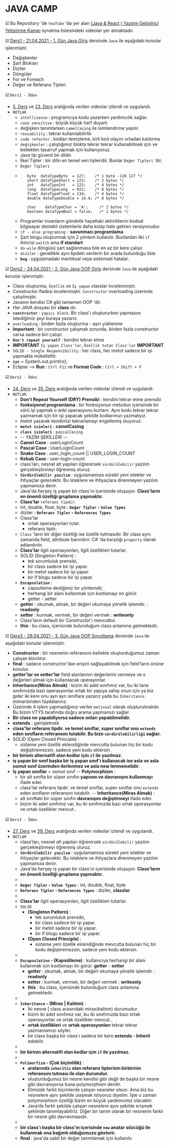 # JAVA CAMP

☑️ Bu Repository 'de `YouTube` 'da yer alan [(Java & React ) Yazılım Geliştirici Yetiştirme Kampı](https://www.youtube.com/playlist?list=PLqG356ExoxZUuVYKLuiQLnref7Y4ims87) oynatma listesindeki videolar yer almaktadır.

☑️ [Ders1 - 21.04.2021 - 1. Gün Java Giriş](https://www.youtube.com/watch?v=HB0T0hAMk0k) dersinde `Java` ile aşağıdaki konular işlenmiştir.
 - Değişkenler
 - Şart Blokları
 - Diziler
 - Döngüler
 - For ve Foreach
 - Değer ve Referans Tipleri

☑️ `Ders1 - Ödev`
 - [5. Ders](https://www.youtube.com/watch?v=dtP6yK50xIs&list=PLqG356ExoxZUGwbqoJEKSMnaxVJe4Uvf8&index=6) ve [23. Ders](https://www.youtube.com/watch?v=MaJXZn3CqVA&list=PLqG356ExoxZUGwbqoJEKSMnaxVJe4Uvf8&index=24) aralığında verilen videolar izlendi ve uygulandı.
 - `NOTLAR`
   - `intellisense` : programcıya kodu yazarken yardımcılık sağlar. 
   - `case sensitive` : büyük küçük harf duyarlı
   - değişken tanımlarken `camelCasing` ile isimlendirme yapılır.
   - `reusability` : tekrar kullanılabilirlik
   - `code refactor` : kodları temizleme, kirli kod olayını ortadan kaldırma
   - `değişkenler` : çalıştığımız blokta tekrar tekrar kullanabilmek için ve bellekten tasarruf yapmak için kullanıyoruz.
   - Java tip güvenli bir dildir.
   - İlkel Tipler : bir dilin en temel veri tipleridir. Bunlar `Değer Tipleri` 'dir.
   - `Değer Tipleri`
   - ```
        byte  dataTypeByte  = 127;    /* 1 byte -128 127 */
		short dataTypeShort = 123;    /* 2 bytes */ 
		int   dataTypeInt   = 123;    /* 4 bytes */
		long  dataTypeLong  = 922;    /* 8 bytes */
		float dataTypeFloat = 134;    /* 4 bytes */
		double dataTypeDouble = 14.4; /* 8 bytes */
		
		char    dataTypeChar = 'A';     /* 2 bytes */
 		boolean dataTypeBool = false;   /* 1 bytes */
     ```
   - Programlar insanların gündelik hayattaki aktivitilerini kodsal bilgisayar destekli sistemlerle daha kolay hale getiren versiyonudur.
   - `if - else programing` - **savunmacı programlama**
   - Şart blogu oluşturmak için 2 yöntem kullanılır. Bunlardan ilki `if` ikincisi `switch` ama **if standart**
   - `do-wile` döngüsü şart sağlanmasa bile en az bir kere çalışır. 
   - `diziler` : genellikle aynı tipdeki verilerin bir arada bulunduğu liste 
   - **`bug`** : uygulamadaki mantıksal veya sistemsel hatalar.

☑️ [Ders2 - 24.04.2021 - 2. Gün Java OOP Giriş](https://www.youtube.com/watch?v=zwPQsIpTrH8) dersinde `Java` ile aşağıdaki konular işlenmiştir.
 - Class oluşturma, `Özellik` ve `İş yapan` classlar incelenmiştir.
 - Constructor ifadesi incelenmiştir. `Constructor` overloading üzerinde çalışılmıştır.
 - Javanın kendisi C# gibi tamamen OOP 'dir.
 - Her JAVA dosyası bir **class** dır.
 - **`constructor`** : `yapıcı block`. Bir class'ı oluştururken yapmasını istediğimiz şeyi buraya yazarız.
 - `overloading` : birden fazla oluşturma - aşırı yüklenme
 - **Important** : bir constructor çalışmak zorunda, birden fazla constructor varsa sadece biri çalışır.
 - **`Don't repeat yourself`** : kendini tekrar etme
 - **IMPORTANT** `İş yapan Class'lar`, `Özellik tutan Class'lar` **IMPORTANT**
 - `SOLID - Single Responsibility` : her class, her metot sadece bir işi yapmakla mükelleftir.
 - **`sys`** = System.out.println();
 - Eclipse --> **Run** : `Ctrl F11` ve **Format Code** : `Ctrl + Shift + F`

☑️ `Ders2 - Ödev`
 - [24. Ders](https://www.youtube.com/watch?v=XsIJn8pjdOM&list=PLqG356ExoxZUGwbqoJEKSMnaxVJe4Uvf8&index=25) ve [35. Ders](https://www.youtube.com/watch?v=X1UnM4W4-_w&list=PLqG356ExoxZUGwbqoJEKSMnaxVJe4Uvf8&index=36) aralığında verilen videolar izlendi ve uygulandı.
 - `NOTLAR`
   - **Don't Repeat Yourself (DRY) Prensibi** : kendini tekrar etme prensibi
   - **fonksiyonel programlama** : bir fonksiyonun metodun içerisinde bir sürü işi yapmak o anki operasyonu kurtarır. Aynı kodu tekrar tekrar yazmamak için bir işi yapacak şekilde kodlarımızı yazmalıyız.
   - metot yazarak kendimizi tekrarlamayı engellemiş oluyoruz.
   - **`metot isimleri`** : **camelCasing** 
   - **`class isimleri`** : `pascalCasing`
   - -- YAZIM ŞEKİLLERİ --
   - **Camel Case** : userLoginCount
   - **Pascal Case** : UserLoginCount 
   - **Snake Case** : user_login_count || USER_LOGIN_COUNT 
   - **Kebab Case** : user-login-count
   - class'ları, nesnel alt yapıları öğrenirsek `sürdürülebilir` yazılım  gerçekleştirmeyi öğrenmiş oluruz.
   - **`Sürdürülebilir yazılım`** : uygulamamıza sürekli yeni istekler ve ihtiyaçlar gelecektir. Bu isteklere ve ihtiyaçlara direnmeyen yazılım yapmamıza denir.
   - Java'da herşey iş yapan bir class'ın içerisinde oluşuyor. **Class'ların en önemli özelliği gruplama yapmaktır.**
   - **Class'lar** `referans tipdir`.
   - int, double, float, byte : **`Değer Tipler` - `Value Types`**
   - diziler : **`Referans Tipler` - `References Types`**
   - Class'lar
     - ortak operasyonları tutar.
	 - referans tiptir. 
   - `Class` 'ların bir diğer özelliği ise özellik tutmasıdır. Bir class aynı zamanda field, attribute barındırır. C# 'da karşılığı `property` olarak adlandırılır.
   - **Class'lar** ilgili operasyonları, ilgili özellikleri tutarlar.
   - SOLID (Singleton Pattern) : 
     - tek sorumluluk prensibi, 
     - bir class sadece bir işi yapar.
	 - bir metot sadece bir işi yapar.
	 - bir if blogu sadece bir işi yapar.
   - **`Encapsulation`** : 
     - capsulleme dediğimiz bir yöntemdir, 
	 - herhangi bir alanı kullanmak için kısıtlamayı ön görür. 
	 - getter - setter
   - **getter** : okumak, almak, bir değeri okumaya yönelik işlemdir. : **readonly**
   - **setter** : kurmak, vermek, bir değeri vermek                   : **writeonly**
   - Class'ların default bir Constructor'ı mevcuttur. 
   - **this** : bu class, içerisinde bulunduğum class anlamına gelmektedir.
   
☑️ [Ders3 - 28.04.2021 - 3. Gün Java OOP Soyutlama](https://www.youtube.com/watch?v=v0nc0yesGfk) dersinde `Java` ile aşağıdaki konular işlenmiştir.   
 - **Constructor** : bir nesnenin referansını bellekte oluşturduğumuz zaman çalışan blocktur.
 - **final** : sadece constructor'dan erişim sağlayabilmek için field'ların önüne konulur.
 - **getter'lar ve setter'lar** field alanlarının değerlerini vermeye ve o değerleri almak için kullanılacak operayonlar.
 - **Inheritance(Miras Almak)** : bizim iki adet sınıfımız var, bu iki tane sınıfımızda bazı operasyonlar ortak bir yapıya sahip onun için ya biz gider iki kere onu ayrı ayrı sınıflara yazarız yada bu `Inheritance` mimarisinden faydalanırız.
 - Üzerinde 4 işlem yapmadığımız veriler `metinsel` olarak oluşturulmalıdır. Bu bizim VTYS tarafında doğru arama yapmamızı sağlar. 
 - **Bir class ne yapabiliyorsa sadece onları yapabilmelidir.**
 - **extends** : genişletmek
 - **class'lar referans tipdir. ve temel sınıflar, super sınıflar onu `extends` eden sınıfların referansını tutabilir. Bu bize `sürdürülebilirliği` sağlar.**
 - SOLID (Open Closed Principle) : 
   - sisteme yeni özellik eklendiğinde mevcutta bulunan hiç bir kodu değiştiremezsin, sadece yeni kodu eklersin.
 - **bir birinin alternatifi olan kodlar için **`if`** ile yazılmaz.**
 - **iş yapan bir sınıf başka bir iş yapan sınıf'ı kullanacak ise asla ve asla somut sınıf üzerinden ilerlenmez ve asla new lenmemelidir.**
 - **İş yapan sınıflar** = somut sınıf
 -- **Polymorphism** : 
    - bir alt sınıfta bir süper sınıfın **yapısını ve davranışını kullanmayı** ifade eder.
    - class'lar referans tipdir. ve temel sınıflar, super sınıflar onu `extends` eden sınıfların referansını tutabilir. 
 -- **Inheritance(Miras Almak)** : 
    - alt sınıftaki bir süper sınıfın **davranışını değiştirmeyi** ifade eder.
	- bizim iki adet sınıfımız var, bu iki sınıfımızda bazı ortak operasyonlar ve ortak özellikler mevcut..

☑️ `Ders3 - Ödev`
 - [27. Ders](https://www.youtube.com/watch?v=zfIt6x-guc0&list=PLqG356ExoxZUGwbqoJEKSMnaxVJe4Uvf8&index=29) ve [39. Ders](https://www.youtube.com/watch?v=P4j2oh84ht4&list=PLqG356ExoxZUGwbqoJEKSMnaxVJe4Uvf8&index=40) aralığında verilen videolar izlendi ve uygulandı.
 - `NOTLAR`
   - class'ları, nesnel alt yapıları öğrenirsek `sürdürülebilir` yazılım  gerçekleştirmeyi öğrenmiş oluruz.
   - **`Sürdürülebilir yazılım`** : uygulamamıza sürekli yeni istekler ve ihtiyaçlar gelecektir. Bu isteklere ve ihtiyaçlara direnmeyen yazılım yapmamıza denir.
   - Java'da herşey iş yapan bir class'ın içerisinde oluşuyor. **Class'ların en önemli özelliği gruplama yapmaktır.**
   -
   - **`Değer Tipler` - `Value Types`** : int, double, float, byte
   - **`Referans Tipler` - `References Types`** : diziler, **classlar**
   -
   - **Class'lar** ilgili operasyonları, ilgili özellikleri tutarlar.
   - `SOLID`
     - **(Singleton Pattern)** : 
       - tek sorumluluk prensibi, 
       - bir class sadece bir işi yapar.
	   - bir metot sadece bir işi yapar.
	   - bir if blogu sadece bir işi yapar.
     - **(Open Closed Principle)** : 
       - sisteme yeni özellik eklendiğinde mevcutta bulunan hiç bir kodu değiştiremezsin, sadece yeni kodu eklersin.
   - 
   - **`Encapsulation` - (Kapsülleme)** : kullanıcıya herhangi bir alanı kullanmak için kısıtlamayı ön görür. **getter** - **setter**
     - **getter** : okumak, almak, bir değeri okumaya yönelik işlemdir. : **readonly**
     - **setter** : kurmak, vermek, bir değeri vermek                   : **writeonly**
	 - **this** : bu class, içerisinde bulunduğum class anlamına gelmektedir.
   - 
   - **`Inheritance` - (Miras | Kalıtım)** : 
     - İki nesne | class arasındaki miras(kalıtım) durumudur.
	 - bizim iki adet sınıfımız var, bu iki sınıfımızda bazı ortak operasyonlar ve ortak özellikler mevcut..
	 - **ortak özellikleri** ve **ortak operasyonları** tekrar tekrar yazmamamızı söyler.
	 - bir class başka bir class'ı sadece bir kere **extends - Inherit** edebilir.
   - 
   - **bir birinin alternatifi olan kodlar için **`if`** ile yazılmaz.**
   -
   - **`Polimorfizm` - (Çok biçimlilik)** : 
     - **aralarında `inheritis` olan referans tiplerinin birbirinin referansını tutması ile olan durumdur.**
     - oluşturduğumuz bir nesne kendisi gibi değil de başka bir nesne gibi davranıyorsa buna polymorphism denilir.
	 - Elimizde farklı biçimlerde çalışan nesneler olsun. Ama biz bu nesnelere aynı şekilde ulaşmak istiyoruz diyelim. İşte o zaman polymorphism özelliği bizim en büyük yardımcımız olacaktır.
	 - Java’da farklı şekilde çalışan nesnelere aynı şekilde erişmek şeklinde tanımlayabiliriz. Diğer bir tanım olarak bir nesnenin farklı bir nesne gibi davranmasıdır.
   -
   - **bir class'ı başka bir class'ın içerisinde `new` anatar sözcüğü ile kullanmak ona bağımlı olduğumuzu gösterir.**
   - **final** : java'da sabit bir değer tanımlamak için kullanılır.